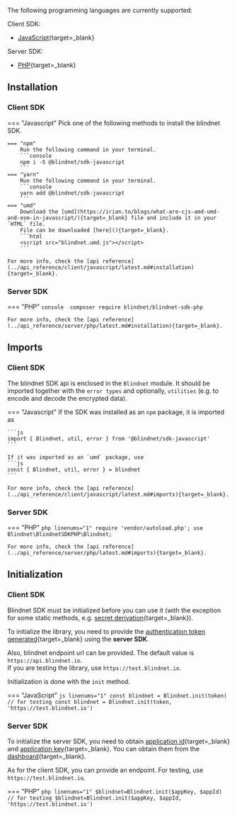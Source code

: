 The following programming languages are currently supported:

Client SDK:

- [JavaScript](../api_reference/client/javascript/latest.md){target=_blank}

Server SDK:

- [PHP](../api_reference/server/php/latest.md){target=_blank}

## Installation

### Client SDK
=== "Javascript"
    Pick one of the following methods to install the blindnet SDK.

    === "npm"
        Run the following command in your terminal.
        ```console
        npm i -S @blindnet/sdk-javascript
        ```
    === "yarn"
        Run the following command in your terminal.
        ```console
        yarn add @blindnet/sdk-javascript
        ```
    === "umd"
        Download the [umd](https://irian.to/blogs/what-are-cjs-amd-umd-and-esm-in-javascript/){target=_blank} file and include it in your `HTML` file.  
        File can be downloaded [here](){target=_blank}.
        ```html
        <script src="blindnet.umd.js"></script>
        ```

    For more info, check the [api reference](../api_reference/client/javascript/latest.md#installation){target=_blank}.

### Server SDK
=== "PHP"
    ```console 
    composer require blindnet/blindnet-sdk-php
    ```

    For more info, check the [api reference](../api_reference/server/php/latest.md#installation){target=_blank}.

## Imports

### Client SDK
The blindnet SDK api is enclosed in the `Blindnet` module. It should be imported together with the `error types` and optionally, `utilities` (e.g. to encode and decode the encrypted data).

=== "Javascript"
    If the SDK was installed as an `npm` package, it is imported as

    ```js
    import { Blindnet, util, error } from '@blindnet/sdk-javascript'
    ```

    If it was imported as an `umd` package, use
    ```js
    const { Blindnet, util, error } = blindnet
    ```

    For more info, check the [api reference](../api_reference/client/javascript/latest.md#imports){target=_blank}.

### Server SDK
=== "PHP"
    ```php linenums="1"
    require 'vendor/autoload.php';
    use Blindnet\BlindnetSDKPHP\Blindnet;
    ```

    For more info, check the [api reference](../api_reference/server/php/latest.md#imports){target=_blank}.


## Initialization

### Client SDK 
Blindnet SDK must be initialized before you can use it (with the exception for some static methods, e.g. [secret derivation](./managing_users_access.md#splitting_passwords){target=_blank}).

To initialize the library, you need to provide the [authentication token generated](./managing_users_access.md#creating_user_tokens){target=_blank} using the **server SDK**.

Also, blindnet endpoint url can be provided. The default value is `https://api.blindnet.io`.  
If you are testing the library, use `https://test.blindnet.io`.

Initialization is done with the `init` method.
  
=== "JavaScript"
    ```js linenums="1"
    const blindnet = Blindnet.init(token)
    // for testing
    const blindnet = Blindnet.init(token, 'https://test.blindnet.io')
    ```

### Server SDK
To initialize the server SDK, you need to obtain [application id](../other/glossary.md){target=_blank} and [application key](../other/glossary.md){target=_blank}. You can obtain them from the [dashboard](){target=_blank}.

As for the client SDK, you can provide an endpoint. For testing, use `https://test.blindnet.io`.

=== "PHP"
    ```php linenums="1"
    $blindnet=Blindnet.init($appKey, $appId)
    // for testing
    $blindnet=Blindnet.init($appKey, $appId, 'https://test.blindnet.io')
    ```